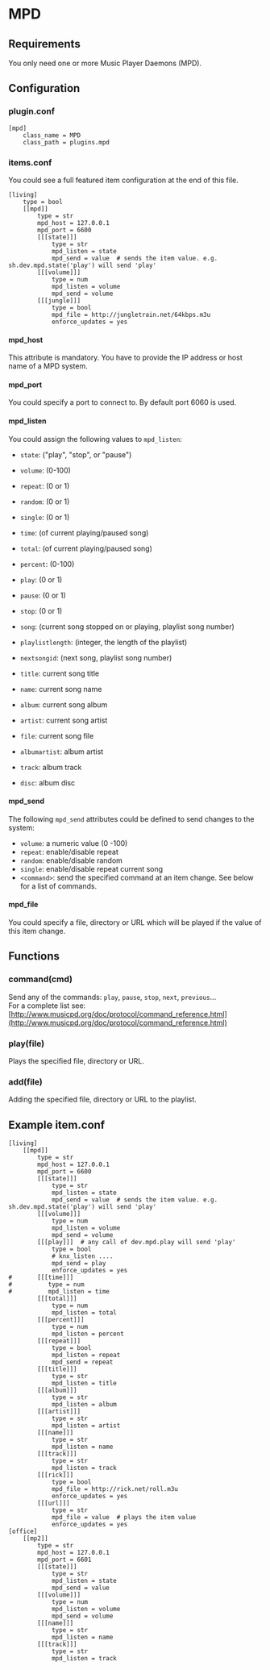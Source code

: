 # MPD

## Requirements

You only need one or more Music Player Daemons (MPD).

## Configuration

### plugin.conf

```
[mpd]
    class_name = MPD
    class_path = plugins.mpd
```

### items.conf

You could see a full featured item configuration at the end of this file.

```
[living]
    type = bool
    [[mpd]]
        type = str
        mpd_host = 127.0.0.1
        mpd_port = 6600
        [[[state]]]
            type = str
            mpd_listen = state
            mpd_send = value  # sends the item value. e.g. sh.dev.mpd.state('play') will send 'play'
        [[[volume]]]
            type = num
            mpd_listen = volume
            mpd_send = volume
        [[[jungle]]]
            type = bool
            mpd_file = http://jungletrain.net/64kbps.m3u
            enforce_updates = yes
```


#### mpd_host
This attribute is mandatory. You have to provide the IP address or host name of a MPD system.

#### mpd_port
You could specify a port to connect to. By default port 6060 is used.

#### mpd_listen
You could assign the following values to `mpd_listen`:

   * `state`: ("play", "stop", or "pause")
   * `volume`: (0-100)
   * `repeat`: (0 or 1)
   * `random`: (0 or 1)
   * `single`: (0 or 1)
   * `time`: <int elapsed> (of current playing/paused song)
   * `total`: <time total> (of current playing/paused song)
   * `percent`: (0-100)
   * `play`: (0 or 1)
   * `pause`: (0 or 1)
   * `stop`: (0 or 1)
   * `song`: (current song stopped on or playing, playlist song number)
   * `playlistlength`: (integer, the length of the playlist)
   * `nextsongid`: (next song, playlist song number)

   * `title`: current song title
   * `name`: current song name
   * `album`: current song album
   * `artist`: current song artist
   * `file`: current song file
   * `albumartist`: album artist
   * `track`: album track
   * `disc`: album disc


#### mpd_send
The following `mpd_send` attributes could be defined to send changes to the system:

   * `volume`: a numeric value (0 -100)
   * `repeat`: enable/disable repeat
   * `random`: enable/disable random
   * `single`: enable/disable repeat current song 
   * `<command>`: send the specified command at an item change. See below for a list of commands.

#### mpd_file
You could specify a file, directory or URL which will be played if the value of this item change.



## Functions

### command(cmd)
Send any of the commands: `play`, `pause`, `stop`, `next`, `previous`...<br />
For a complete list see: [http://www.musicpd.org/doc/protocol/command_reference.html](http://www.musicpd.org/doc/protocol/command_reference.html)

### play(file)
Plays the specified file, directory or URL.

### add(file)
Adding the specified file, directory or URL to the playlist.


## Example item.conf
```
[living]
    [[mpd]]
        type = str
        mpd_host = 127.0.0.1
        mpd_port = 6600
        [[[state]]]
            type = str
            mpd_listen = state
            mpd_send = value  # sends the item value. e.g. sh.dev.mpd.state('play') will send 'play'
        [[[volume]]]
            type = num
            mpd_listen = volume
            mpd_send = volume
        [[[play]]]  # any call of dev.mpd.play will send 'play'
            type = bool
            # knx_listen ....
            mpd_send = play
            enforce_updates = yes
#       [[[time]]]
#          type = num
#          mpd_listen = time
        [[[total]]]
            type = num
            mpd_listen = total
        [[[percent]]]
            type = num
            mpd_listen = percent
        [[[repeat]]]
            type = bool
            mpd_listen = repeat
            mpd_send = repeat
        [[[title]]]
            type = str
            mpd_listen = title
        [[[album]]]
            type = str
            mpd_listen = album
        [[[artist]]]
            type = str
            mpd_listen = artist
        [[[name]]]
            type = str
            mpd_listen = name
        [[[track]]]
            type = str
            mpd_listen = track
        [[[rick]]]
            type = bool
            mpd_file = http://rick.net/roll.m3u
            enforce_updates = yes
        [[[url]]]
            type = str
            mpd_file = value  # plays the item value
            enforce_updates = yes
[office]
    [[mp2]]
        type = str
        mpd_host = 127.0.0.1
        mpd_port = 6601
        [[[state]]]
            type = str
            mpd_listen = state
            mpd_send = value
        [[[volume]]]
            type = num
            mpd_listen = volume
            mpd_send = volume
        [[[name]]]
            type = str
            mpd_listen = name
        [[[track]]]
            type = str
            mpd_listen = track
```
